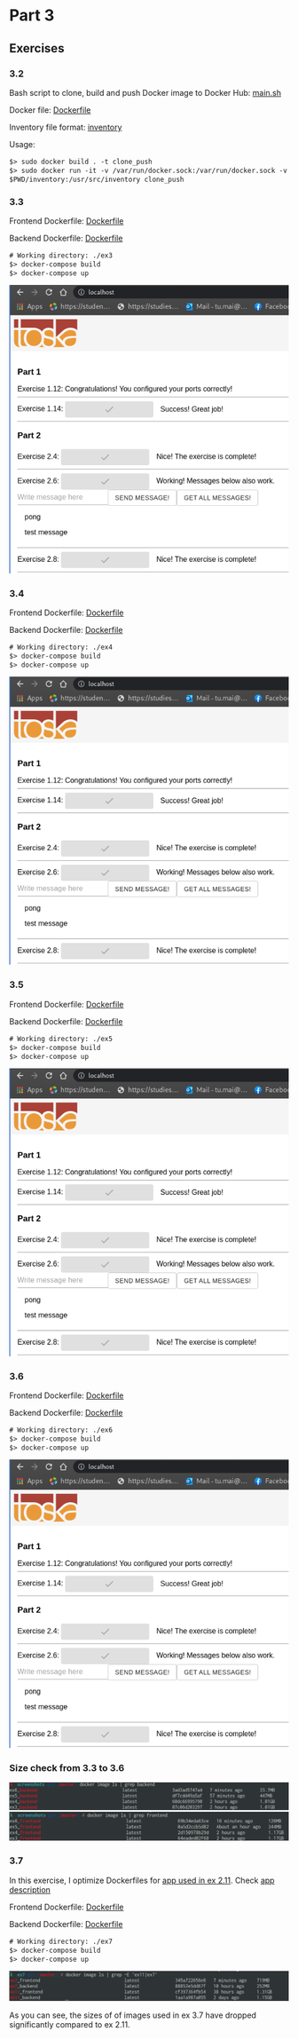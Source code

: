 # Part 3

## Exercises

### 3.2

Bash script to clone, build and push Docker image to Docker Hub: [main.sh](./ex3/main.sh)

Docker file: [Dockerfile](./ex3/Dockerfile)

Inventory file format: [inventory](./ex3/inventory)

Usage:

```shell
$> sudo docker build . -t clone_push
$> sudo docker run -it -v /var/run/docker.sock:/var/run/docker.sock -v $PWD/inventory:/usr/src/inventory clone_push
```

### 3.3

Frontend Dockerfile: [Dockerfile](./ex3/Dockerfile.front)

Backend Dockerfile: [Dockerfile](./ex3/Dockerfile.back)

```shell
# Working directory: ./ex3
$> docker-compose build
$> docker-compose up
```

![Screenshot](screenshots/ex3.png)

### 3.4

Frontend Dockerfile: [Dockerfile](./ex4/Dockerfile.front)

Backend Dockerfile: [Dockerfile](./ex4/Dockerfile.back)

```shell
# Working directory: ./ex4
$> docker-compose build
$> docker-compose up
```

![Screenshot](screenshots/ex4.png)

### 3.5

Frontend Dockerfile: [Dockerfile](./ex5/Dockerfile.front)

Backend Dockerfile: [Dockerfile](./ex5/Dockerfile.back)

```shell
# Working directory: ./ex5
$> docker-compose build
$> docker-compose up
```

![Screenshot](screenshots/ex5.png)

### 3.6

Frontend Dockerfile: [Dockerfile](./ex6/Dockerfile.front)

Backend Dockerfile: [Dockerfile](./ex6/Dockerfile.back)

```shell
# Working directory: ./ex6
$> docker-compose build
$> docker-compose up
```

![Screenshot](screenshots/ex6.png)

### Size check from 3.3 to 3.6

![Backend size check](screenshots/backendsizecheck.png)
![Frontend size check](screenshots/frontendsizecheck.png)

### 3.7

In this exercise, I optimize Dockerfiles for [app used in ex 2.11](../Part2/ex11).
Check [app description](../Part2/ReadMe.md#2.11)

Frontend Dockerfile: [Dockerfile](./ex7/Dockerfile.front)

Backend Dockerfile: [Dockerfile](./ex7/Dockerfile.back)

```shell
# Working directory: ./ex7
$> docker-compose build
$> docker-compose up
```

![Size comparison](screenshots/ex7-size-comparison.png)

As you can see, the sizes of of images used in ex 3.7 have dropped significantly
compared to ex 2.11.

